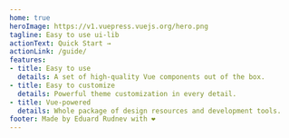 ```yaml
---
home: true
heroImage: https://v1.vuepress.vuejs.org/hero.png
tagline: Easy to use ui-lib
actionText: Quick Start →
actionLink: /guide/
features:
- title: Easy to use
  details: A set of high-quality Vue components out of the box.
- title: Easy to customize
  details: Powerful theme customization in every detail.
- title: Vue-powered
  details: Whole package of design resources and development tools.
footer: Made by Eduard Rudnev with ❤️
---
```

